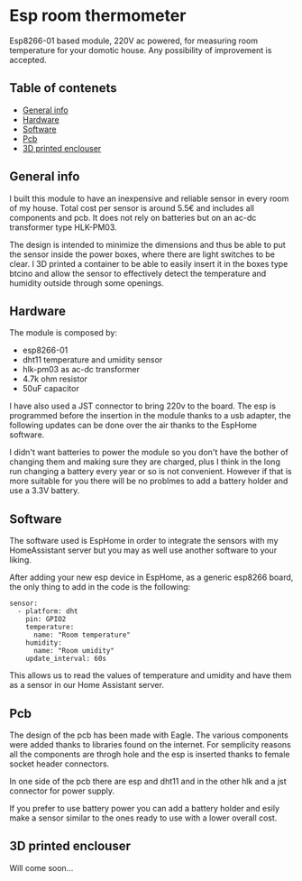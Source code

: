 # Esp room thermometer
Esp8266-01 based module, 220V ac powered, for measuring room temperature for your domotic house.
Any possibility of improvement is accepted.

## Table of contenets
* [General info](#general-info)
* [Hardware](#hardware)
* [Software](#software)
* [Pcb](#pcb)
* [3D printed enclouser](#3d-printed-enclouser)

## General info
I built this module to have an inexpensive and reliable sensor in every room of my house. 
Total cost per sensor is around 5.5€ and includes all components and pcb. It does not rely on batteries but on an ac-dc transformer type HLK-PM03. 

The design is intended to minimize the dimensions and thus be able to put the sensor inside the power boxes, where there are light switches to be clear. I 3D printed a container to be able to easily insert it in the boxes type btcino and allow the sensor to effectively detect the temperature and humidity outside through some openings.

## Hardware
The module is composed by:
* esp8266-01
* dht11 temperature and umidity sensor
* hlk-pm03 as ac-dc transformer
* 4.7k ohm resistor
* 50uF capacitor

I have also used a JST connector to bring 220v to the board.
The esp is programmed before the insertion in the module thanks to a usb adapter, the following updates can be done over the air thanks to the EspHome software.

I didn't want batteries to power the module so you don't have the bother of changing them and making sure they are charged, plus I think in the long run changing a battery every year or so is not convenient.
However if that is more suitable for you there will be no problmes to add a battery holder and use a 3.3V battery.

## Software
The software used is EspHome in order to integrate the sensors with my HomeAssistant server but you may as well use another software to your liking.

After adding your new esp device in EspHome, as a generic esp8266 board, the only thing to add in the code is the following:
```
sensor:
  - platform: dht
    pin: GPIO2
    temperature:
      name: "Room temperature"
    humidity:
      name: "Room umidity"
    update_interval: 60s
```

This allows us to read the values of temperature and umidity and have them as a sensor in our Home Assistant server.

## Pcb
The design of the pcb has been made with Eagle. The various components were added thanks to libraries found on the internet.
For semplicity reasons all the components are throgh hole and the esp is inserted thanks to female socket header connectors.

In one side of the pcb there are esp and dht11 and in the other hlk and a jst connector for power supply.

If you prefer to use battery power you can add a battery holder and esily make a sensor similar to the ones ready to use with a lower overall cost.

## 3D printed enclouser
Will come soon...
